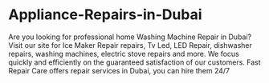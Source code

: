 # Appliance-Repairs-in-Dubai
Are you looking for professional home Washing Machine Repair in Dubai? Visit our site for Ice Maker Repair repairs, Tv Led, LED Repair, dishwasher repairs, washing machines, electric stove repairs and more. We focus quickly and efficiently on the guaranteed satisfaction of our customers. Fast Repair Care offers repair services in Dubai, you can hire them 24/7
